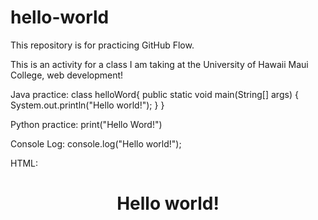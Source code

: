 # hello-world
This repository is for practicing GitHub Flow.

This is an activity for a class I am taking at the University of Hawaii Maui College, web development!

Java practice:
class helloWord{
public static void main(String[] args) {
  System.out.println("Hello world!");
  }
}

Python practice:
print("Hello Word!")

Console Log:
console.log("Hello world!");

HTML:
  <center>
    <h1><b />Hello world!</h1>
  </center>
